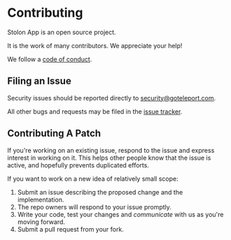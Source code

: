 # Contributing

Stolon App is an open source project.

It is the work of many contributors. We appreciate your help!

We follow a [code of conduct](./CODE_OF_CONDUCT.md).

## Filing an Issue

Security issues should be reported directly to security@goteleport.com.

All other bugs and requests may be filed in the [issue tracker](https://github.com/gravitational/stolon-app/issues).

## Contributing A Patch

If you're working on an existing issue, respond to the issue and express
interest in working on it. This helps other people know that the issue is
active, and hopefully prevents duplicated efforts.

If you want to work on a new idea of relatively small scope:

1. Submit an issue describing the proposed change and the implementation.
2. The repo owners will respond to your issue promptly.
3. Write your code, test your changes and _communicate_ with us as you're
moving forward.
4. Submit a pull request from your fork.
